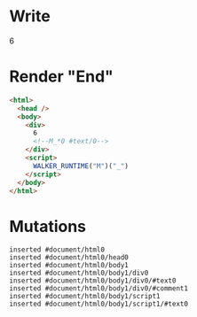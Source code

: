 # Write
  <div>6<!--M_*0 #text/0--></div><script>WALKER_RUNTIME("M")("_")</script>


# Render "End"
```html
<html>
  <head />
  <body>
    <div>
      6
      <!--M_*0 #text/0-->
    </div>
    <script>
      WALKER_RUNTIME("M")("_")
    </script>
  </body>
</html>
```

# Mutations
```
inserted #document/html0
inserted #document/html0/head0
inserted #document/html0/body1
inserted #document/html0/body1/div0
inserted #document/html0/body1/div0/#text0
inserted #document/html0/body1/div0/#comment1
inserted #document/html0/body1/script1
inserted #document/html0/body1/script1/#text0
```